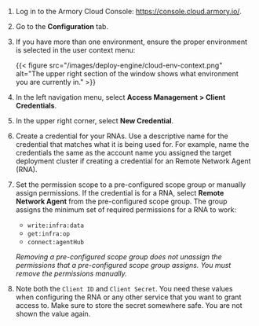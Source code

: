 1. Log in to the Armory Cloud Console: https://console.cloud.armory.io/.
2. Go to the **Configuration** tab.
3. If you have more than one environment, ensure the proper environment is selected in the user context menu:

   {{< figure src="/images/deploy-engine/cloud-env-context.png" alt="The upper right section of the window shows what environment you are currently in." >}}

4. In the left navigation menu, select **Access Management > Client Credentials**.
5. In the upper right corner, select **New Credential**.
6. Create a credential for your RNAs. Use a descriptive name for the credential that matches what it is being used for. For example, name the credentials the same as the account name you assigned the target deployment cluster if creating a credential for an Remote Network Agent (RNA).
7. Set the permission scope to a pre-configured scope group or manually assign permissions. If the credential is for a RNA, select **Remote Network Agent** from the pre-configured scope group. The group assigns the minimum set of required permissions for a RNA to work:

   - `write:infra:data`
   - `get:infra:op`
   - `connect:agentHub`

   _Removing a pre-configured scope group does not unassign the permissions that a pre-configured scope group assigns. You must remove the permissions manually._

8. Note both the `Client ID` and `Client Secret`. You need these values when configuring the RNA or any other service that you want to grant access to. Make sure to store the secret somewhere safe. You are not shown the value again.
